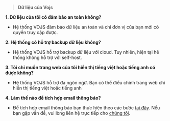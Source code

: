 > **Dữ liệu của Vojs**


**1. Dữ liệu của tôi có đảm bảo an toàn không?**
- Hệ thống VOJS đảm bảo dữ liệu an toàn và chỉ đơn vị của bạn mới có quyền truy cập được.

**2. Hệ thống có hỗ trợ backup dữ liệu không?**
- Hệ thống VOJS hỗ trợ backup dữ liệu với cloud. Tuy nhiên, hiện tại hê thống không hỗ trợ với self-host.

**3. Tôi chỉ muốn trang web của tôi hiển thị tiếng việt hoặc tiếng anh có được không?**
- Hệ thống VOJS hỗ trợ đa ngôn ngữ. Bạn có thể điều chỉnh trang web chỉ hiển thị tiếng việt hoặc tiếng anh

**4. Làm thế nào để tích hợp email thông báo?**
- Để tích hợp email thông báo bạn thực hiện theo các bước [tại đây](/). Nếu bạn gặp vấn đề, vui lòng liên hệ trực tiếp cho [chúng tôi](/). 